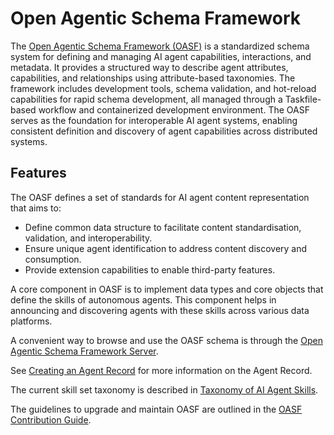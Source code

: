 # Open Agentic Schema Framework

The [Open Agentic Schema Framework (OASF)](https://schema.oasf.outshift.com/) is a standardized schema system for
defining and managing AI agent capabilities, interactions, and metadata. It
provides a structured way to describe agent attributes, capabilities, and
relationships using attribute-based taxonomies. The framework includes
development tools, schema validation, and hot-reload capabilities for rapid
schema development, all managed through a Taskfile-based workflow and
containerized development environment. The OASF serves as the foundation for
interoperable AI agent systems, enabling consistent definition and discovery of
agent capabilities across distributed systems.

## Features

The OASF defines a set of standards for AI agent content representation that aims to:

- Define common data structure to facilitate content standardisation, validation, and interoperability.
- Ensure unique agent identification to address content discovery and consumption.
- Provide extension capabilities to enable third-party features.

A core component in OASF is to implement data types and core objects that define the skills of autonomous agents. This component helps in announcing and discovering agents with these skills across various data platforms.

A convenient way to browse and use the OASF schema is through the [Open Agentic Schema Framework Server](oasf-server.md).

See [Creating an Agent Record](../how-to-guides/agent-record-guide.md) for more information on the Agent Record.

The current skill set taxonomy is described in [Taxonomy of AI Agent Skills](taxonomy.md).

The guidelines to upgrade and maintain OASF are outlined in the [OASF Contribution Guide](workflow.md).